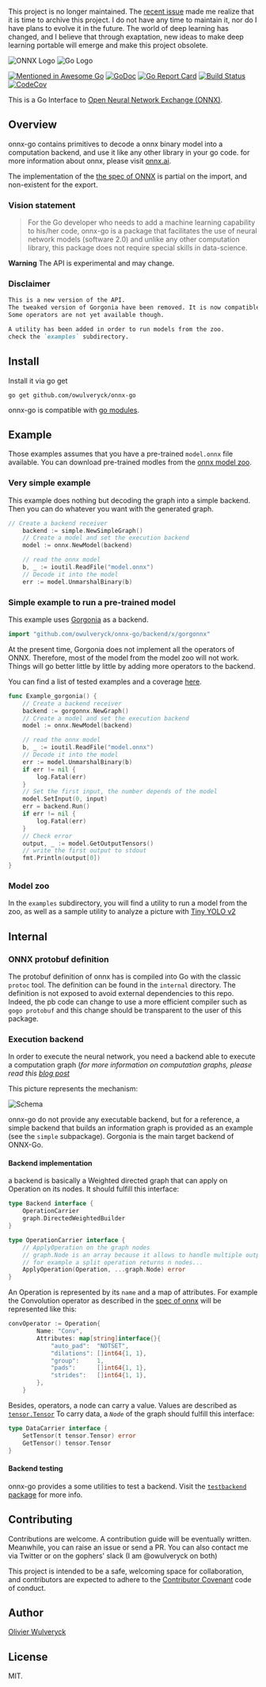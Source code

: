This project is no longer maintained. The [recent issue](https://github.com/owulveryck/onnx-go/issues/217#issuecomment-2142018076) made me realize that it is time to archive this project. I do not have any time to maintain it, nor do I have plans to evolve it in the future. The world of deep learning has changed, and I believe that through exaptation, new ideas to make deep learning portable will emerge and make this project obsolete.


![ONNX Logo](vignettes/imgs/ONNX_logo_main.png) ![Go Logo](vignettes/imgs/Go-Logo_Blue.png)

[![Mentioned in Awesome Go](https://awesome.re/mentioned-badge.svg)](https://github.com/avelino/awesome-go#machine-learning) [![GoDoc](https://godoc.org/github.com/owulveryck/onnx-go?status.svg)](https://godoc.org/github.com/owulveryck/onnx-go) [![Go Report Card](https://goreportcard.com/badge/github.com/owulveryck/onnx-go)](https://goreportcard.com/report/github.com/owulveryck/onnx-go)
[![Build Status](https://travis-ci.com/owulveryck/onnx-go.svg?branch=master)](https://travis-ci.com/owulveryck/onnx-go)
[![CodeCov](https://codecov.io/gh/owulveryck/onnx-go/branch/master/graph/badge.svg)](https://codecov.io/gh/owulveryck/onnx-go)


This is a Go Interface to [Open Neural Network Exchange (ONNX)](https://onnx.ai/).

## Overview 
onnx-go contains primitives to decode a onnx binary model into a computation backend, and use it like any other library in your go code.
for more information about onnx, please visit [onnx.ai](https://onnx.ai).

The implementation of the [the spec of ONNX](https://github.com/onnx/onnx/blob/master/docs/IR.md) is partial on the import, and non-existent for the export.

### Vision statement

> For the Go developer who needs to add a machine learning capability to his/her code, 
> onnx-go is a package that facilitates the use of neural network models (software 2.0) 
> and unlike any other computation library, this package does not require special skills in data-science.

**Warning** The API is experimental and may change.

### Disclaimer
[embedmd]:# (RELNOTES.md)
```md
This is a new version of the API.
The tweaked version of Gorgonia have been removed. It is now compatible with the master branch of Gorgonia.
Some operators are not yet available though.

A utility has been added in order to run models from the zoo.
check the `examples` subdirectory.
```


## Install

Install it via go get
```
go get github.com/owulveryck/onnx-go
```

onnx-go is compatible with [go modules](https://github.com/golang/go/wiki/Modules).


## Example

Those examples assumes that you have a pre-trained `model.onnx` file available.
You can download pre-trained modles from the [onnx model zoo](https://github.com/onnx/models).

### Very simple example

This example does nothing but decoding the graph into a simple backend.
Then you can do whatever you want with the generated graph.

[embedmd]:# (example_test.go /\/\/ Create/ /model.UnmarshalBinary.*/)
```go
// Create a backend receiver
	backend := simple.NewSimpleGraph()
	// Create a model and set the execution backend
	model := onnx.NewModel(backend)

	// read the onnx model
	b, _ := ioutil.ReadFile("model.onnx")
	// Decode it into the model
	err := model.UnmarshalBinary(b)
```

### Simple example to run a pre-trained model

This example uses [Gorgonia](https://github.com/gorgonia/gorgonia) as a backend. 

```go
import "github.com/owulveryck/onnx-go/backend/x/gorgonnx"
```

At the present time, Gorgonia does not implement all the operators of ONNX. Therefore, most of the model from the model zoo will not work.
Things will go better little by little by adding more operators to the backend.

You can find a list of tested examples and a coverage [here](https://github.com/owulveryck/onnx-go/blob/master/backend/x/gorgonnx/ONNX_COVERAGE.md).

[embedmd]:# (example_gorgonnx_test.go /func Ex/ /^}/)
```go
func Example_gorgonia() {
	// Create a backend receiver
	backend := gorgonnx.NewGraph()
	// Create a model and set the execution backend
	model := onnx.NewModel(backend)

	// read the onnx model
	b, _ := ioutil.ReadFile("model.onnx")
	// Decode it into the model
	err := model.UnmarshalBinary(b)
	if err != nil {
		log.Fatal(err)
	}
	// Set the first input, the number depends of the model
	model.SetInput(0, input)
	err = backend.Run()
	if err != nil {
		log.Fatal(err)
	}
	// Check error
	output, _ := model.GetOutputTensors()
	// write the first output to stdout
	fmt.Println(output[0])
}
```

### Model zoo

In the `examples` subdirectory, you will find a utility to run a model from the zoo, as well as a sample utility to analyze a picture with [Tiny YOLO v2](https://pjreddie.com/darknet/yolov2/)

## Internal

### ONNX protobuf definition 

The protobuf definition of onnx has is compiled into Go with the classic `protoc` tool. The definition can be found in the `internal` directory.
The definition is not exposed to avoid external dependencies to this repo. Indeed, the pb code can change to use a more efficient compiler such
as `gogo protobuf` and this change should be transparent to the user of this package.

### Execution backend

In order to execute the neural network, you need a backend able to execute a computation graph (_for more information on computation graphs, please read this [blog post](http://gopherdata.io/post/deeplearning_in_go_part_1/)_

This picture represents the mechanism:

![Schema](vignettes/imgs/schema.png)

onnx-go do not provide any executable backend, but for a reference, a simple backend that builds an information graph is provided as an example (see the `simple` subpackage).
Gorgonia is the main target backend of ONNX-Go.

#### Backend implementation

a backend is basically a Weighted directed graph that can apply on Operation on its nodes. It should fulfill this interface:

[embedmd]:# (backend.go /type Backend/ /}/)
```go
type Backend interface {
	OperationCarrier
	graph.DirectedWeightedBuilder
}
```

[embedmd]:# (backend.go /type OperationCarrier/ /}/)
```go
type OperationCarrier interface {
	// ApplyOperation on the graph nodes
	// graph.Node is an array because it allows to handle multiple output
	// for example a split operation returns n nodes...
	ApplyOperation(Operation, ...graph.Node) error
}
```

An Operation is represented by its `name` and a map of attributes. For example the Convolution operator as described in the [spec of onnx](https://github.com/onnx/onnx/blob/master/docs/Operators.md#Conv) will be represented like this:

[embedmd]:# (conv_example_test.go /convOperator/ /}$/)
```go
convOperator := Operation{
		Name: "Conv",
		Attributes: map[string]interface{}{
			"auto_pad":  "NOTSET",
			"dilations": []int64{1, 1},
			"group":     1,
			"pads":      []int64{1, 1},
			"strides":   []int64{1, 1},
		},
	}
```

Besides, operators, a node can carry a value. Values are described as [`tensor.Tensor`](https://godoc.org/gorgonia.org/tensor#Tensor)
To carry data, a *`Node`* of the graph should fulfill this interface:

[embedmd]:# (node.go /type DataCarrier/ /}/)
```go
type DataCarrier interface {
	SetTensor(t tensor.Tensor) error
	GetTensor() tensor.Tensor
}
```

#### Backend testing

onnx-go provides a some utilities to test a backend. Visit the [`testbackend` package](backend/testbackend) for more info.

## Contributing

Contributions are welcome. A contribution guide will be eventually written. Meanwhile, you can raise an issue or send a PR.
You can also contact me via Twitter or on the gophers' slack (I am @owulveryck on both)

This project is intended to be a safe, welcoming space for collaboration, and
contributors are expected to adhere to the [Contributor Covenant](http://contributor-covenant.org) code of conduct.

## Author

[Olivier Wulveryck](https://about.me/owulveryck/getstarted)

## License

MIT.
